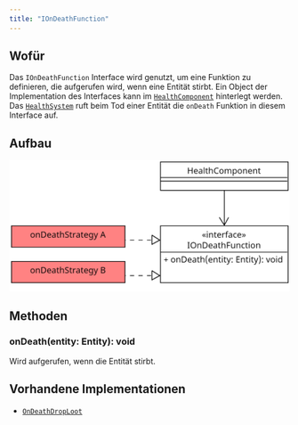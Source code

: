 ```yaml
---
title: "IOnDeathFunction"
---
```


## Wofür

Das `IOnDeathFunction` Interface wird genutzt, um eine Funktion zu definieren, die aufgerufen wird, wenn eine Entität stirbt. Ein Object der Implementation des Interfaces
kann im [`HealthComponent`](../components/health_component.md) hinterlegt werden. Das [`HealthSystem`](../systems/health_system.md) ruft beim Tod einer
Entität die `onDeath` Funktion in diesem Interface auf. 

## Aufbau

!["IOnDeathFunction" Interface](img/on_death_function.png)

## Methoden

### onDeath(entity: Entity): void

Wird aufgerufen, wenn die Entität stirbt.

## Vorhandene Implementationen

- [`OnDeathDropLoot`](../gameelements/on_death_drop_loot.md)
